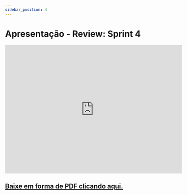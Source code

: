```yaml
---
sidebar_position: 4
---
```


# Apresentação - Review: Sprint 4

<iframe src="https://slides.com/gabrielamatias/deck-d8f46e/embed" width="576" height="420" scrolling="no" frameborder="0" webkitallowfullscreen mozallowfullscreen allowfullscreen></iframe>

## [Baixe em forma de PDF clicando aqui.](https://drive.google.com/u/0/uc?id=1IawSZ30uxDpvkosGO5PukWb8sTeGhlzo&export=download)

